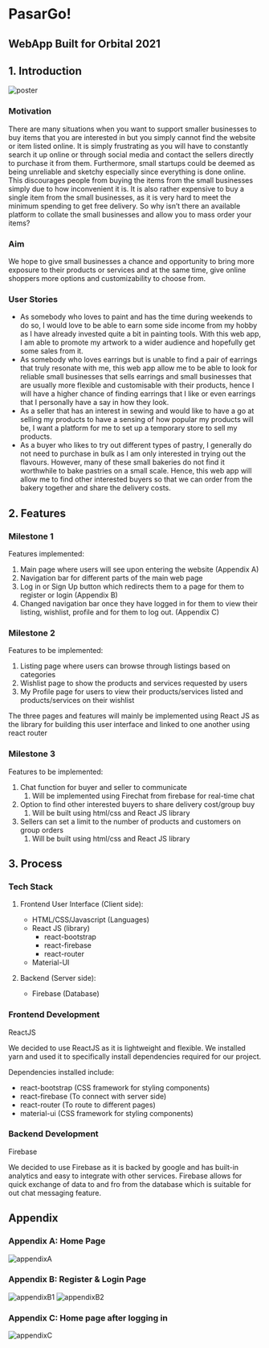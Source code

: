 # PasarGo!

## WebApp Built for Orbital 2021

## 1. Introduction
![poster](https://user-images.githubusercontent.com/77440060/119792654-70ea9f00-bf08-11eb-9ea9-bf3b7abe5b34.jpg)

### Motivation

There are many situations when you want to support smaller businesses to buy items that you are interested in but you simply cannot find the website or item listed online. It is simply frustrating as you will have to constantly search it up online or through social media and contact the sellers directly to purchase it from them. Furthermore, small startups could be deemed as being unreliable and sketchy especially since everything is done online. This discourages people from buying the items from the small businesses simply due to how inconvenient it is. It is also rather expensive to buy a single item from the small businesses, as it is very hard to meet the minimum spending to get free delivery. So why isn’t there an available platform to collate the small businesses and allow you to mass order your items?

### Aim

We hope to give small businesses a chance and opportunity to bring more exposure to their products or services and at the same time, give online shoppers more options and customizability to choose from.

### User Stories

- As somebody who loves to paint and has the time during weekends to do so, I would love to be able to earn some side income from my hobby as I have already invested quite a bit in painting tools. With this web app, I am able to promote my artwork to a wider audience and hopefully get some sales from it.
- As somebody who loves earrings but is unable to find a pair of earrings that truly resonate with me, this web app allow me to be able to look for reliable small businesses that sells earrings and small businesses that are usually more flexible and customisable with their products, hence I will have a higher chance of finding earrings that I like or even earrings that I personally have a say in how they look.
- As a seller that has an interest in sewing and would like to have a go at selling my products to have a sensing of how popular my products will be, I want a platform for me to set up a temporary store to sell my products.
- As a buyer who likes to try out different types of pastry, I generally do not need to purchase in bulk as I am only interested in trying out the flavours. However, many of these small bakeries do not find it worthwhile to bake pastries on a small scale. Hence, this web app will allow me to find other interested buyers so that we can order from the bakery together and share the delivery costs.

## 2. Features

### Milestone 1

Features implemented:

1. Main page where users will see upon entering the website (Appendix A)
2. Navigation bar for different parts of the main web page
3. Log in or Sign Up button which redirects them to a page for them to register or login (Appendix B)
4. Changed navigation bar once they have logged in for them to view their listing, wishlist, profile and for them to log out. (Appendix C)

### Milestone 2

Features to be implemented:

1. Listing page where users can browse through listings based on categories
2. Wishlist page to show the products and services requested by users
3. My Profile page for users to view their products/services listed and products/services on their wishlist

The three pages and features will mainly be implemented using React JS as the library for building this user interface and linked to one another using react router

### Milestone 3

Features to be implemented:

1. Chat function for buyer and seller to communicate
    1. Will be implemented using Firechat from firebase for real-time chat
2. Option to find other interested buyers to share delivery cost/group buy
    1. Will be built using html/css and React JS library
3. Sellers can set a limit to the number of products and customers on group orders
    1. Will be built using html/css and React JS library


## 3. Process 

### Tech Stack

1. Frontend User Interface (Client side):
    - HTML/CSS/Javascript (Languages)
    - React JS (library)
        - react-bootstrap
        - react-firebase
        - react-router
    - Material-UI

2. Backend (Server side):
    - Firebase (Database)


### Frontend Development

ReactJS

We decided to use ReactJS as it is lightweight and flexible. We installed yarn and used it to specifically install dependencies required for our project.

Dependencies installed include:
- react-bootstrap (CSS framework for styling components)
- react-firebase (To connect with server side)
- react-router (To route to different pages)
- material-ui (CSS framework for styling components)

### Backend Development

Firebase

We decided to use Firebase as it is backed by google and has built-in analytics and easy to integrate with other services. Firebase allows for quick exchange of data to and fro from the database which is suitable for out chat messaging feature.

## Appendix

### Appendix A: Home Page
![appendixA](https://user-images.githubusercontent.com/77440060/119792437-4698e180-bf08-11eb-9c5a-9d50ae013ca7.png)

### Appendix B: Register & Login Page
![appendixB1](https://user-images.githubusercontent.com/77440060/119792498-5284a380-bf08-11eb-8f66-af34f26fd677.png)
![appendixB2](https://user-images.githubusercontent.com/77440060/119792512-544e6700-bf08-11eb-8c63-68473501303f.png)

### Appendix C: Home page after logging in
![appendixC](https://github.com/LongJiAn99/website-repo/blob/master/src/pages/images/appendixC.png)







